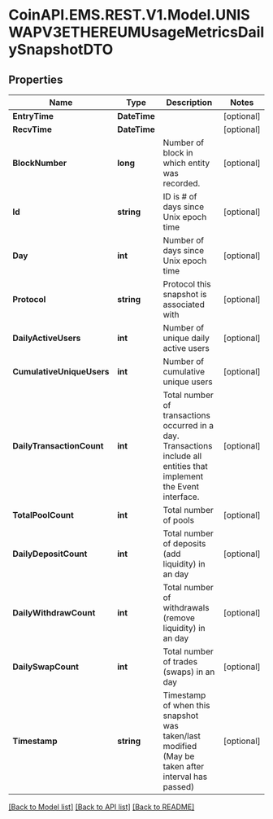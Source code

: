 # CoinAPI.EMS.REST.V1.Model.UNISWAPV3ETHEREUMUsageMetricsDailySnapshotDTO

## Properties

Name | Type | Description | Notes
------------ | ------------- | ------------- | -------------
**EntryTime** | **DateTime** |  | [optional] 
**RecvTime** | **DateTime** |  | [optional] 
**BlockNumber** | **long** | Number of block in which entity was recorded. | [optional] 
**Id** | **string** | ID is # of days since Unix epoch time | [optional] 
**Day** | **int** | Number of days since Unix epoch time | [optional] 
**Protocol** | **string** | Protocol this snapshot is associated with | [optional] 
**DailyActiveUsers** | **int** | Number of unique daily active users | [optional] 
**CumulativeUniqueUsers** | **int** | Number of cumulative unique users | [optional] 
**DailyTransactionCount** | **int** | Total number of transactions occurred in a day. Transactions include all entities that implement the Event interface. | [optional] 
**TotalPoolCount** | **int** | Total number of pools | [optional] 
**DailyDepositCount** | **int** | Total number of deposits (add liquidity) in an day | [optional] 
**DailyWithdrawCount** | **int** | Total number of withdrawals (remove liquidity) in an day | [optional] 
**DailySwapCount** | **int** | Total number of trades (swaps) in an day | [optional] 
**Timestamp** | **string** | Timestamp of when this snapshot was taken/last modified (May be taken after interval has passed) | [optional] 

[[Back to Model list]](../README.md#documentation-for-models) [[Back to API list]](../README.md#documentation-for-api-endpoints) [[Back to README]](../README.md)


